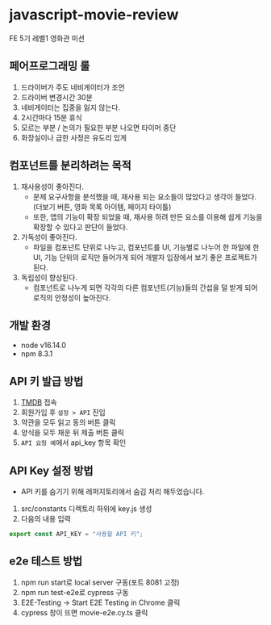 # javascript-movie-review

FE 5기 레벨1 영화관 미션

## 페어프로그래밍 룰

1. 드라이버가 주도 네비게이터가 조언
2. 드라이버 변경시간 30분
3. 네비게이터는 집중을 잃지 않는다.
4. 2시간마다 15분 휴식
5. 모르는 부분 / 논의가 필요한 부분 나오면 타이머 중단
6. 화장실이나 급한 사정은 유도리 있게

## 컴포넌트를 분리하려는 목적

1. 재사용성이 좋아진다.
   - 문제 요구사항을 분석했을 때, 재사용 되는 요소들이 많았다고 생각이 들었다.(더보기 버튼, 영화 목록 아이템, 페이지 타이틀)
   - 또한, 앱의 기능이 확장 되었을 때, 재사용 하려 만든 요소를 이용해 쉽게 기능을 확장할 수 있다고 판단이 들었다.
2. 가독성이 좋아진다.
   - 파일을 컴포넌트 단위로 나누고, 컴포넌트를 UI, 기능별로 나누어 한 파일에 한 UI, 기능 단위의 로직만 들어가게 되어 개발자 입장에서 보기 좋은 프로젝트가 된다.
3. 독립성이 향상된다.
   - 컴포넌트로 나누게 되면 각각의 다른 컴포넌트(기능)들의 간섭을 덜 받게 되어 로직의 안정성이 높아진다.

## 개발 환경

- node v16.14.0
- npm 8.3.1

## API 키 발급 방법

1. [TMDB](https://www.themoviedb.org/) 접속
2. 회원가입 후 `설정 > API` 진입
3. 약관을 모두 읽고 동의 버튼 클릭
4. 양식을 모두 채운 뒤 제출 버튼 클릭
5. `API 요청 예`에서 api_key 항목 확인

## API Key 설정 방법

- API 키를 숨기기 위해 레퍼지토리에서 숨김 처리 해두었습니다.

1. src/constants 디렉토리 하위에 key.js 생성
2. 다음의 내용 입력

```javascript
export const API_KEY = "사용할 API 키";
```

## e2e 테스트 방법

1. npm run start로 local server 구동(포트 8081 고정)
2. npm run test-e2e로 cypress 구동
3. E2E-Testing -> Start E2E Testing in Chrome 클릭
4. cypress 창이 뜨면 movie-e2e.cy.ts 클릭

